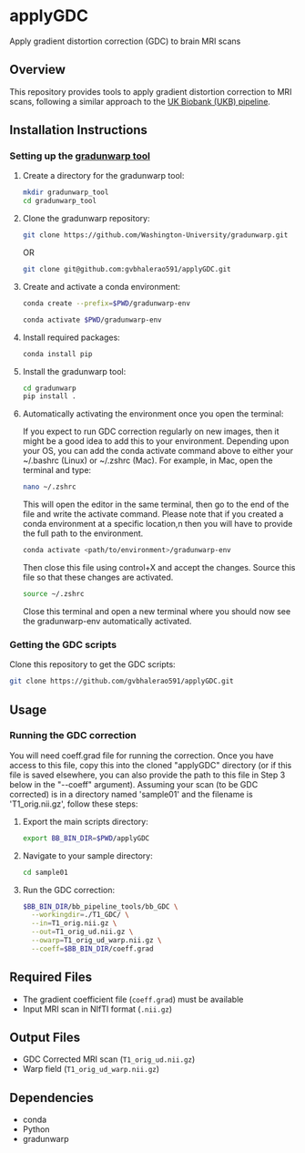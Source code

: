 # applyGDC

Apply gradient distortion correction (GDC) to brain MRI scans

## Overview

This repository provides tools to apply gradient distortion correction to MRI scans, following a similar approach to the [UK Biobank (UKB) pipeline](https://git.fmrib.ox.ac.uk/falmagro/UK_biobank_pipeline_v_1).


## Installation Instructions

### Setting up the [gradunwarp tool](https://github.com/Washington-University/gradunwarp)

1. Create a directory for the gradunwarp tool:
   ```bash
   mkdir gradunwarp_tool
   cd gradunwarp_tool
   ```

2. Clone the gradunwarp repository:
   ```bash
   git clone https://github.com/Washington-University/gradunwarp.git 
   ```
   OR
   ```bash
   git clone git@github.com:gvbhalerao591/applyGDC.git
   ```

4. Create and activate a conda environment:
   ```bash
   conda create --prefix=$PWD/gradunwarp-env
   ```
   ```bash
   conda activate $PWD/gradunwarp-env
   ```

6. Install required packages:
   ```bash
   conda install pip
   ```

7. Install the gradunwarp tool:
   ```bash
   cd gradunwarp
   pip install .
   ```

8. Automatically activating the environment once you open the terminal:

   If you expect to run GDC correction regularly on new images, then it might be a good idea to add this to your environment. Depending upon your OS, you can add the conda activate command above to either your ~/.bashrc (Linux) or ~/.zshrc (Mac). For example, in Mac, open the terminal and type:

    ```bash
    nano ~/.zshrc
    ```
    This will open the editor in the same terminal, then go to the end of the file and write the activate command. Please note that if you created a conda environment at a specific location,n then you will have to provide the full path to the environment.
   
   ```bash
   conda activate <path/to/environment>/gradunwarp-env
   ```
   Then close this file using control+X and accept the changes. Source this file so that these changes are activated.

   ```bash
   source ~/.zshrc
   ```
   Close this terminal and open a new terminal where you should now see the gradunwarp-env automatically activated.
   
### Getting the GDC scripts

Clone this repository to get the GDC scripts:
```bash
git clone https://github.com/gvbhalerao591/applyGDC.git
```

## Usage

### Running the GDC correction

You will need coeff.grad file for running the correction. Once you have access to this file, copy this into the cloned "applyGDC" directory (or if this file is saved elsewhere, you can also provide the path to this file in Step 3 below in the "--coeff" argument). Assuming your scan (to be GDC corrected) is in a directory named 'sample01' and the filename is 'T1_orig.nii.gz', follow these steps:

1. Export the main scripts directory:
   ```bash
   export BB_BIN_DIR=$PWD/applyGDC
   ```

2. Navigate to your sample directory:
   ```bash
   cd sample01
   ```

3. Run the GDC correction:
   ```bash
   $BB_BIN_DIR/bb_pipeline_tools/bb_GDC \
     --workingdir=./T1_GDC/ \
     --in=T1_orig.nii.gz \
     --out=T1_orig_ud.nii.gz \
     --owarp=T1_orig_ud_warp.nii.gz \
     --coeff=$BB_BIN_DIR/coeff.grad
   ```

## Required Files

- The gradient coefficient file (`coeff.grad`) must be available 
- Input MRI scan in NIfTI format (`.nii.gz`)

## Output Files

- GDC Corrected MRI scan (`T1_orig_ud.nii.gz`)
- Warp field (`T1_orig_ud_warp.nii.gz`)

## Dependencies

- conda
- Python
- gradunwarp
